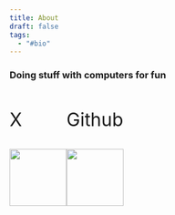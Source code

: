 ```yaml
---
title: About
draft: false
tags:
  - "#bio"
---
```

### Doing stuff with computers for fun

<div >
    <div style="float: left;">
      <p style="font-size:32px;">X</p>
      <a href="https://twitter.com/horryportier" target="_blank"> 
          <img  src="https://upload.wikimedia.org/wikipedia/commons/5/57/X_logo_2023_%28white%29.png" style="width:100px; vertical-align: top;" />
      </a>
    </div>
    <div style="float: left;">
      <p style="font-size:32px;">Github</p>
      <a href="https://github.com/Horryportier/" target="_blank"> 
          <img  src="https://cdn-icons-png.flaticon.com/512/25/25231.png" style="width:100px; vertical-align: top;" />
      </a>
    </div>
</div>
